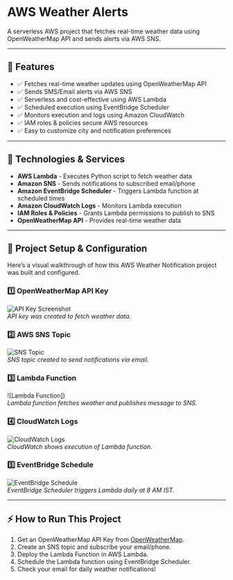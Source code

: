 # AWS Weather Alerts

A serverless AWS project that fetches real-time weather data using OpenWeatherMap API and sends alerts via AWS SNS.

---

## 🚀 Features
- ✅ Fetches real-time weather updates using OpenWeatherMap API
- ✅ Sends SMS/Email alerts via AWS SNS
- ✅ Serverless and cost-effective using AWS Lambda
- ✅ Scheduled execution using EventBridge Scheduler
- ✅ Monitors execution and logs using Amazon CloudWatch
- ✅ IAM roles & policies secure AWS resources
- ✅ Easy to customize city and notification preferences

---

## 🔧 Technologies & Services
- **AWS Lambda** - Executes Python script to fetch weather data  
- **Amazon SNS** - Sends notifications to subscribed email/phone  
- **Amazon EventBridge Scheduler** - Triggers Lambda function at scheduled times  
- **Amazon CloudWatch Logs** - Monitors Lambda execution  
- **IAM Roles & Policies** - Grants Lambda permissions to publish to SNS  
- **OpenWeatherMap API** - Provides real-time weather data  

---

## 🚀 Project Setup & Configuration

Here’s a visual walkthrough of how this AWS Weather Notification project was built and configured.


### 1️⃣ OpenWeatherMap API Key
![API Key Screenshot]()  
*API key was created to fetch weather data.*

### 2️⃣ AWS SNS Topic
![SNS Topic]()  
*SNS topic created to send notifications via email.*

### 3️⃣ Lambda Function
![Lambda Function])  
*Lambda function fetches weather and publishes message to SNS.*

### 4️⃣ CloudWatch Logs
![CloudWatch Logs]()  
*CloudWatch shows execution of Lambda function.*

### 5️⃣ EventBridge Schedule
![EventBridge Schedule]()  
*EventBridge Scheduler triggers Lambda daily at 8 AM IST.*

---

## ⚡ How to Run This Project
1. Get an OpenWeatherMap API Key from [OpenWeatherMap](https://home.openweathermap.org/api_keys).  
2. Create an SNS topic and subscribe your email/phone.  
3. Deploy the Lambda Function in AWS Lambda.  
4. Schedule the Lambda function using EventBridge Scheduler.  
5. Check your email for daily weather notifications!
